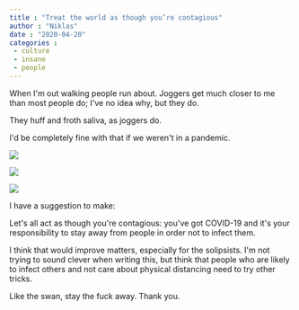 ```yaml
---
title : "Treat the world as though you’re contagious"
author : "Niklas"
date : "2020-04-20"
categories : 
 - culture
 - insane
 - people
---
```


When I'm out walking people run about. Joggers get much closer to me than most people do; I've no idea why, but they do.

They huff and froth saliva, as joggers do.

I'd be completely fine with that if we weren't in a pandemic.

![](https://niklasblog.com/wp-content/IMG_20200419_162155.jpg)

![](https://niklasblog.com/wp-content/IMG_20200419_162159.jpg)

![](https://niklasblog.com/wp-content/IMG_20200419_162203.jpg)

I have a suggestion to make:

Let's all act as though you're contagious: you've got COVID-19 and it's your responsibility to stay away from people in order not to infect them.

I think that would improve matters, especially for the solipsists. I'm not trying to sound clever when writing this, but think that people who are likely to infect others and not care about physical distancing need to try other tricks.

Like the swan, stay the fuck away. Thank you.
